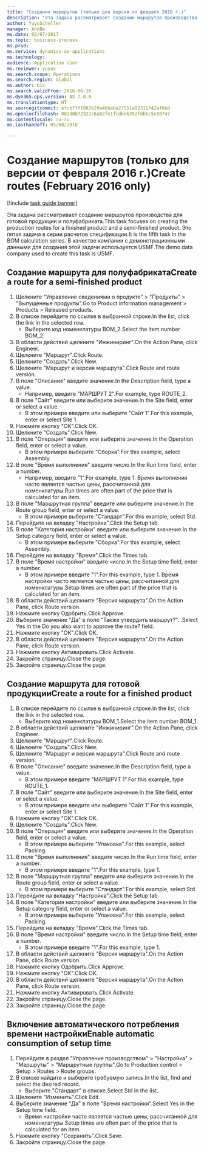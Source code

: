 ```yaml
--- 
title: "Создание маршрутов (только для версии от февраля 2016 г.)"
description: "Эта задача рассматривает создание маршрутов производства для готовой продукции и полуфабриката."
author: YuyuScheller
manager: AnnBe
ms.date: 02/07/2017
ms.topic: business-process
ms.prod: 
ms.service: dynamics-ax-applications
ms.technology: 
audience: Application User
ms.reviewer: yuyus
ms.search.scope: Operations
ms.search.region: Global
ms.author: bis
ms.search.validFrom: 2016-06-30
ms.dyn365.ops.version: AX 7.0.0
ms.translationtype: HT
ms.sourcegitcommit: efcb77ff883b29a4bbaba27551e02311742afbbd
ms.openlocfilehash: 002d0b72322c6a02fe1fcdbe6392fdb6c5c88747
ms.contentlocale: ru-ru
ms.lasthandoff: 05/08/2018

---
```

# <a name="create-routes-february-2016-only"></a><span data-ttu-id="15fa0-103">Создание маршрутов (только для версии от февраля 2016 г.)</span><span class="sxs-lookup"><span data-stu-id="15fa0-103">Create routes (February 2016 only)</span></span>

[!include [task guide banner](../../includes/task-guide-banner.md)]

<span data-ttu-id="15fa0-104">Эта задача рассматривает создание маршрутов производства для готовой продукции и полуфабриката.</span><span class="sxs-lookup"><span data-stu-id="15fa0-104">This task focuses on creating the production routes for a finished product and a semi-finished product.</span></span> <span data-ttu-id="15fa0-105">Это пятая задача в серии расчетов спецификации.</span><span class="sxs-lookup"><span data-stu-id="15fa0-105">It is the fifth task in the BOM calculation series.</span></span> <span data-ttu-id="15fa0-106">В качестве компании с демонстрационными данными для создания этой задачи используется USMF.</span><span class="sxs-lookup"><span data-stu-id="15fa0-106">The demo data company used to create this task is USMF.</span></span>


## <a name="create-a-route-for-a-semi-finished-product"></a><span data-ttu-id="15fa0-107">Создание маршрута для полуфабриката</span><span class="sxs-lookup"><span data-stu-id="15fa0-107">Create a route for a semi-finished product</span></span>
1. <span data-ttu-id="15fa0-108">Щелкните "Управление сведениями о продукте" > "Продукты" > "Выпущенные продукты".</span><span class="sxs-lookup"><span data-stu-id="15fa0-108">Go to Product information management > Products > Released products.</span></span>
2. <span data-ttu-id="15fa0-109">В списке перейдите по ссылке в выбранной строке.</span><span class="sxs-lookup"><span data-stu-id="15fa0-109">In the list, click the link in the selected row.</span></span>
    * <span data-ttu-id="15fa0-110">Выберите код номенклатуры BOM_2.</span><span class="sxs-lookup"><span data-stu-id="15fa0-110">Select the item number BOM_2.</span></span>  
3. <span data-ttu-id="15fa0-111">В области действий щелкните "Инжиниринг".</span><span class="sxs-lookup"><span data-stu-id="15fa0-111">On the Action Pane, click Engineer.</span></span>
4. <span data-ttu-id="15fa0-112">Щелкните "Маршрут".</span><span class="sxs-lookup"><span data-stu-id="15fa0-112">Click Route.</span></span>
5. <span data-ttu-id="15fa0-113">Щелкните "Создать".</span><span class="sxs-lookup"><span data-stu-id="15fa0-113">Click New.</span></span>
6. <span data-ttu-id="15fa0-114">Щелкните "Маршрут и версия маршрута".</span><span class="sxs-lookup"><span data-stu-id="15fa0-114">Click Route and route version.</span></span>
7. <span data-ttu-id="15fa0-115">В поле "Описание" введите значение.</span><span class="sxs-lookup"><span data-stu-id="15fa0-115">In the Description field, type a value.</span></span>
    * <span data-ttu-id="15fa0-116">Например, введите "МАРШРУТ 2".</span><span class="sxs-lookup"><span data-stu-id="15fa0-116">For example, type ROUTE_2.</span></span>  
8. <span data-ttu-id="15fa0-117">В поле "Сайт" введите или выберите значение.</span><span class="sxs-lookup"><span data-stu-id="15fa0-117">In the Site field, enter or select a value.</span></span>
    * <span data-ttu-id="15fa0-118">В этом примере введите или выберите "Сайт 1".</span><span class="sxs-lookup"><span data-stu-id="15fa0-118">For this example, enter or select Site 1.</span></span>  
9. <span data-ttu-id="15fa0-119">Нажмите кнопку "OК".</span><span class="sxs-lookup"><span data-stu-id="15fa0-119">Click OK.</span></span>
10. <span data-ttu-id="15fa0-120">Щелкните "Создать".</span><span class="sxs-lookup"><span data-stu-id="15fa0-120">Click New.</span></span>
11. <span data-ttu-id="15fa0-121">В поле "Операция" введите или выберите значение.</span><span class="sxs-lookup"><span data-stu-id="15fa0-121">In the Operation field, enter or select a value.</span></span>
    * <span data-ttu-id="15fa0-122">В этом примере выберите "Сборка".</span><span class="sxs-lookup"><span data-stu-id="15fa0-122">For this example, select Assembly.</span></span>  
12. <span data-ttu-id="15fa0-123">В поле "Время выполнения" введите число.</span><span class="sxs-lookup"><span data-stu-id="15fa0-123">In the Run time field, enter a number.</span></span>
    * <span data-ttu-id="15fa0-124">Например, введите "1".</span><span class="sxs-lookup"><span data-stu-id="15fa0-124">For example, type 1.</span></span> <span data-ttu-id="15fa0-125">Время выполнения часто является частью цены, рассчитанной для номенклатуры.</span><span class="sxs-lookup"><span data-stu-id="15fa0-125">Run times are often part of the price that is calculated for an item.</span></span>  
13. <span data-ttu-id="15fa0-126">В поле "Маршрутная группа" введите или выберите значение.</span><span class="sxs-lookup"><span data-stu-id="15fa0-126">In the Route group field, enter or select a value.</span></span>
    * <span data-ttu-id="15fa0-127">В этом примере выберите "Стандарт".</span><span class="sxs-lookup"><span data-stu-id="15fa0-127">For this example, select Std.</span></span>  
14. <span data-ttu-id="15fa0-128">Перейдите на вкладку "Настройка".</span><span class="sxs-lookup"><span data-stu-id="15fa0-128">Click the Setup tab.</span></span>
15. <span data-ttu-id="15fa0-129">В поле "Категория настройки" введите или выберите значение.</span><span class="sxs-lookup"><span data-stu-id="15fa0-129">In the Setup category field, enter or select a value.</span></span>
    * <span data-ttu-id="15fa0-130">В этом примере выберите "Сборка".</span><span class="sxs-lookup"><span data-stu-id="15fa0-130">For this example, select Assembly.</span></span>  
16. <span data-ttu-id="15fa0-131">Перейдите на вкладку "Время".</span><span class="sxs-lookup"><span data-stu-id="15fa0-131">Click the Times tab.</span></span>
17. <span data-ttu-id="15fa0-132">В поле "Время настройки" введите число.</span><span class="sxs-lookup"><span data-stu-id="15fa0-132">In the Setup time field, enter a number.</span></span>
    * <span data-ttu-id="15fa0-133">В этом примере введите "1".</span><span class="sxs-lookup"><span data-stu-id="15fa0-133">For this example, type 1.</span></span> <span data-ttu-id="15fa0-134">Время настройки часто является частью цены, рассчитанной для номенклатуры.</span><span class="sxs-lookup"><span data-stu-id="15fa0-134">Setup times are often part of the price that is calculated for an item.</span></span>  
18. <span data-ttu-id="15fa0-135">В области действий щелкните "Версия маршрута".</span><span class="sxs-lookup"><span data-stu-id="15fa0-135">On the Action Pane, click Route version.</span></span>
19. <span data-ttu-id="15fa0-136">Нажмите кнопку Одобрить.</span><span class="sxs-lookup"><span data-stu-id="15fa0-136">Click Approve.</span></span>
20. <span data-ttu-id="15fa0-137">Выберите значение "Да" в поле "Также утвердить маршрут?". .</span><span class="sxs-lookup"><span data-stu-id="15fa0-137">Select Yes in the Do you also want to approve the route? field.</span></span>
21. <span data-ttu-id="15fa0-138">Нажмите кнопку "OК".</span><span class="sxs-lookup"><span data-stu-id="15fa0-138">Click OK.</span></span>
22. <span data-ttu-id="15fa0-139">В области действий щелкните "Версия маршрута".</span><span class="sxs-lookup"><span data-stu-id="15fa0-139">On the Action Pane, click Route version.</span></span>
23. <span data-ttu-id="15fa0-140">Нажмите кнопку Активировать.</span><span class="sxs-lookup"><span data-stu-id="15fa0-140">Click Activate.</span></span>
24. <span data-ttu-id="15fa0-141">Закройте страницу.</span><span class="sxs-lookup"><span data-stu-id="15fa0-141">Close the page.</span></span>
25. <span data-ttu-id="15fa0-142">Закройте страницу.</span><span class="sxs-lookup"><span data-stu-id="15fa0-142">Close the page.</span></span>

## <a name="create-a-route-for-a-finished-product"></a><span data-ttu-id="15fa0-143">Создание маршрута для готовой продукции</span><span class="sxs-lookup"><span data-stu-id="15fa0-143">Create a route for a finished product</span></span>
1. <span data-ttu-id="15fa0-144">В списке перейдите по ссылке в выбранной строке.</span><span class="sxs-lookup"><span data-stu-id="15fa0-144">In the list, click the link in the selected row.</span></span>
    * <span data-ttu-id="15fa0-145">Выберите код номенклатуры BOM_1.</span><span class="sxs-lookup"><span data-stu-id="15fa0-145">Select the item number BOM_1.</span></span>  
2. <span data-ttu-id="15fa0-146">В области действий щелкните "Инжиниринг".</span><span class="sxs-lookup"><span data-stu-id="15fa0-146">On the Action Pane, click Engineer.</span></span>
3. <span data-ttu-id="15fa0-147">Щелкните "Маршрут".</span><span class="sxs-lookup"><span data-stu-id="15fa0-147">Click Route.</span></span>
4. <span data-ttu-id="15fa0-148">Щелкните "Создать".</span><span class="sxs-lookup"><span data-stu-id="15fa0-148">Click New.</span></span>
5. <span data-ttu-id="15fa0-149">Щелкните "Маршрут и версия маршрута".</span><span class="sxs-lookup"><span data-stu-id="15fa0-149">Click Route and route version.</span></span>
6. <span data-ttu-id="15fa0-150">В поле "Описание" введите значение.</span><span class="sxs-lookup"><span data-stu-id="15fa0-150">In the Description field, type a value.</span></span>
    * <span data-ttu-id="15fa0-151">В этом примере введите "МАРШРУТ 1".</span><span class="sxs-lookup"><span data-stu-id="15fa0-151">For this example, type ROUTE_1.</span></span>  
7. <span data-ttu-id="15fa0-152">В поле "Сайт" введите или выберите значение.</span><span class="sxs-lookup"><span data-stu-id="15fa0-152">In the Site field, enter or select a value.</span></span>
    * <span data-ttu-id="15fa0-153">В этом примере введите или выберите "Сайт 1".</span><span class="sxs-lookup"><span data-stu-id="15fa0-153">For this example, enter or select Site 1.</span></span>  
8. <span data-ttu-id="15fa0-154">Нажмите кнопку "OК".</span><span class="sxs-lookup"><span data-stu-id="15fa0-154">Click OK.</span></span>
9. <span data-ttu-id="15fa0-155">Щелкните "Создать".</span><span class="sxs-lookup"><span data-stu-id="15fa0-155">Click New.</span></span>
10. <span data-ttu-id="15fa0-156">В поле "Операция" введите или выберите значение.</span><span class="sxs-lookup"><span data-stu-id="15fa0-156">In the Operation field, enter or select a value.</span></span>
    * <span data-ttu-id="15fa0-157">В этом примере выберите "Упаковка".</span><span class="sxs-lookup"><span data-stu-id="15fa0-157">For this example, select Packing.</span></span>  
11. <span data-ttu-id="15fa0-158">В поле "Время выполнения" введите число.</span><span class="sxs-lookup"><span data-stu-id="15fa0-158">In the Run time field, enter a number.</span></span>
    * <span data-ttu-id="15fa0-159">В этом примере введите "1".</span><span class="sxs-lookup"><span data-stu-id="15fa0-159">For this example, type 1.</span></span>  
12. <span data-ttu-id="15fa0-160">В поле "Маршрутная группа" введите или выберите значение.</span><span class="sxs-lookup"><span data-stu-id="15fa0-160">In the Route group field, enter or select a value.</span></span>
    * <span data-ttu-id="15fa0-161">В этом примере выберите "Стандарт".</span><span class="sxs-lookup"><span data-stu-id="15fa0-161">For this example, select Std.</span></span>  
13. <span data-ttu-id="15fa0-162">Перейдите на вкладку "Настройка".</span><span class="sxs-lookup"><span data-stu-id="15fa0-162">Click the Setup tab.</span></span>
14. <span data-ttu-id="15fa0-163">В поле "Категория настройки" введите или выберите значение.</span><span class="sxs-lookup"><span data-stu-id="15fa0-163">In the Setup category field, enter or select a value.</span></span>
    * <span data-ttu-id="15fa0-164">В этом примере выберите "Упаковка".</span><span class="sxs-lookup"><span data-stu-id="15fa0-164">For this example, select Packing.</span></span>  
15. <span data-ttu-id="15fa0-165">Перейдите на вкладку "Время".</span><span class="sxs-lookup"><span data-stu-id="15fa0-165">Click the Times tab.</span></span>
16. <span data-ttu-id="15fa0-166">В поле "Время настройки" введите число.</span><span class="sxs-lookup"><span data-stu-id="15fa0-166">In the Setup time field, enter a number.</span></span>
    * <span data-ttu-id="15fa0-167">В этом примере введите "1".</span><span class="sxs-lookup"><span data-stu-id="15fa0-167">For this example, type 1.</span></span>  
17. <span data-ttu-id="15fa0-168">В области действий щелкните "Версия маршрута".</span><span class="sxs-lookup"><span data-stu-id="15fa0-168">On the Action Pane, click Route version.</span></span>
18. <span data-ttu-id="15fa0-169">Нажмите кнопку Одобрить.</span><span class="sxs-lookup"><span data-stu-id="15fa0-169">Click Approve.</span></span>
19. <span data-ttu-id="15fa0-170">Нажмите кнопку "OК".</span><span class="sxs-lookup"><span data-stu-id="15fa0-170">Click OK.</span></span>
20. <span data-ttu-id="15fa0-171">В области действий щелкните "Версия маршрута".</span><span class="sxs-lookup"><span data-stu-id="15fa0-171">On the Action Pane, click Route version.</span></span>
21. <span data-ttu-id="15fa0-172">Нажмите кнопку Активировать.</span><span class="sxs-lookup"><span data-stu-id="15fa0-172">Click Activate.</span></span>
22. <span data-ttu-id="15fa0-173">Закройте страницу.</span><span class="sxs-lookup"><span data-stu-id="15fa0-173">Close the page.</span></span>
23. <span data-ttu-id="15fa0-174">Закройте страницу.</span><span class="sxs-lookup"><span data-stu-id="15fa0-174">Close the page.</span></span>

## <a name="enable-automatic-consumption-of-setup-time"></a><span data-ttu-id="15fa0-175">Включение автоматического потребления времени настройки</span><span class="sxs-lookup"><span data-stu-id="15fa0-175">Enable automatic consumption of setup time</span></span>
1. <span data-ttu-id="15fa0-176">Перейдите в раздел "Управление производством" > "Настройка" > "Маршруты" > "Маршрутные группы".</span><span class="sxs-lookup"><span data-stu-id="15fa0-176">Go to Production control > Setup > Routes > Route groups.</span></span>
2. <span data-ttu-id="15fa0-177">В списке найдите и выберите требуемую запись.</span><span class="sxs-lookup"><span data-stu-id="15fa0-177">In the list, find and select the desired record.</span></span>
    * <span data-ttu-id="15fa0-178">Выберите "Стандарт" в списке.</span><span class="sxs-lookup"><span data-stu-id="15fa0-178">Select Std in the list.</span></span>  
3. <span data-ttu-id="15fa0-179">Щелкните "Изменить".</span><span class="sxs-lookup"><span data-stu-id="15fa0-179">Click Edit.</span></span>
4. <span data-ttu-id="15fa0-180">Выберите значение "Да" в поле "Время настройки".</span><span class="sxs-lookup"><span data-stu-id="15fa0-180">Select Yes in the Setup time field.</span></span>
    * <span data-ttu-id="15fa0-181">Время настройки часто является частью цены, рассчитанной для номенклатуры.</span><span class="sxs-lookup"><span data-stu-id="15fa0-181">Setup times are often part of the price that is calculated for an item.</span></span>  
5. <span data-ttu-id="15fa0-182">Нажмите кнопку "Сохранить".</span><span class="sxs-lookup"><span data-stu-id="15fa0-182">Click Save.</span></span>
6. <span data-ttu-id="15fa0-183">Закройте страницу.</span><span class="sxs-lookup"><span data-stu-id="15fa0-183">Close the page.</span></span>


